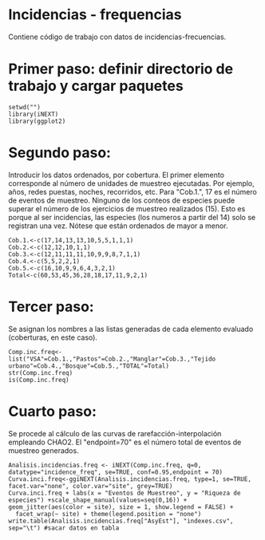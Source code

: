 # Incidencias - frequencias
Contiene código de trabajo con datos de incidencias-frecuencias.

# Primer paso: definir directorio de trabajo y cargar paquetes
```{r}
setwd("")
library(iNEXT)
library(ggplot2)
```
# Segundo paso: 
Introducir los datos ordenados, por cobertura. El primer elemento corresponde al número de unidades de muestreo ejecutadas.
Por ejemplo, años, redes puestas, noches, recorridos, etc. Para "Cob.1.", 17 es el número de eventos de muestreo. Ninguno de los conteos de especies puede superar el número de los ejercicios de muestreo realizados (15). Esto es porque al ser incidencias, las especies (los numeros a partir del 14) solo se registran una vez. 
Nótese que están ordenados de mayor a menor. 


```{r}
Cob.1.<-c(17,14,13,13,10,5,5,1,1,1)
Cob.2.<-c(12,12,10,1,1)
Cob.3.<-c(12,11,11,11,10,9,9,8,7,1,1)
Cob.4.<-c(5,5,2,2,1)
Cob.5.<-c(16,10,9,9,6,4,3,2,1)
Total<-c(60,53,45,36,28,18,17,11,9,2,1)
```
# Tercer paso:
Se asignan los nombres a las listas generadas de cada elemento evaluado (coberturas, en este caso).


```{r}
Comp.inc.freq<-list("VSA"=Cob.1.,"Pastos"=Cob.2.,"Manglar"=Cob.3.,"Tejido urbano"=Cob.4.,"Bosque"=Cob.5.,"TOTAL"=Total)
str(Comp.inc.freq)
is(Comp.inc.freq)
```
# Cuarto paso:
Se procede al cálculo de las curvas de rarefacción-interpolación empleando CHAO2. El "endpoint=70" es el número total de eventos de muestreo generados.
```{r}
Analisis.incidencias.freq <- iNEXT(Comp.inc.freq, q=0, datatype="incidence_freq", se=TRUE, conf=0.95,endpoint = 70)
Curva.inci.freq<-ggiNEXT(Analisis.incidencias.freq, type=1, se=TRUE, facet.var="none", color.var="site", grey=TRUE)
Curva.inci.freq + labs(x = "Eventos de Muestreo", y = "Riqueza de especies") +scale_shape_manual(values=seq(0,16)) + geom_jitter(aes(color = site), size = 1, show.legend = FALSE) + 
  facet_wrap(~ site) + theme(legend.position = "none")
write.table(Analisis.incidencias.freq["AsyEst"], "indexes.csv", sep="\t") #sacar datos en tabla

```





